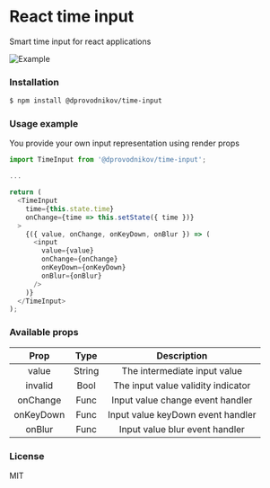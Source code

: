 # React time input

Smart time input for react applications

![Example](https://i.ibb.co/kmDcn6n/ezgif-com-video-to-gif.gif)

### Installation

```bash
$ npm install @dprovodnikov/time-input
```

### Usage example

You provide your own input representation using render props

```javascript
import TimeInput from '@dprovodnikov/time-input';

...

return (
  <TimeInput
    time={this.state.time}
    onChange={time => this.setState({ time })}
  >
    {({ value, onChange, onKeyDown, onBlur }) => (
      <input
        value={value}
        onChange={onChange}
        onKeyDown={onKeyDown}
        onBlur={onBlur}
      />
    )}
  </TimeInput>
);
```

### Available props

| Prop | Type | Description |
|:----:|:----:|:-----------:|
| value | String | The intermediate input value |
| invalid | Bool | The input value validity indicator |
| onChange | Func | Input value change event handler |
| onKeyDown | Func | Input value keyDown event handler |
| onBlur | Func | Input value blur event handler |


### License
MIT

